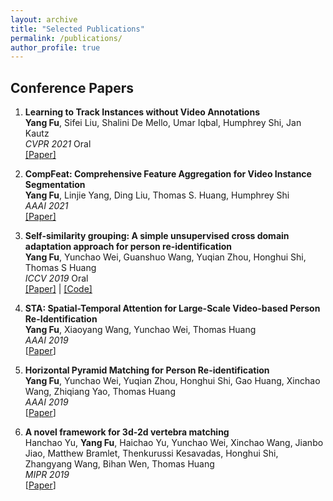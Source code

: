 ```yaml
---
layout: archive
title: "Selected Publications"
permalink: /publications/
author_profile: true
---
```

## Conference Papers
1. <b>Learning to Track Instances without Video Annotations</b> <br> 
   <b>Yang Fu</b>, Sifei Liu, Shalini De Mello, Umar Iqbal, Humphrey Shi, Jan Kautz
   <br> <i>CVPR 2021</i> Oral
   <br>[[Paper]]()

1. <b>CompFeat: Comprehensive Feature Aggregation for Video Instance Segmentation</b> <br> 
   <b>Yang Fu</b>, Linjie Yang, Ding Liu, Thomas S. Huang, Humphrey Shi 
   <br> <i>AAAI 2021</i>
   <br>[[Paper]](https://arxiv.org/pdf/2012.03400)

2. <b>Self-similarity grouping: A simple unsupervised cross domain adaptation approach for person re-identification</b> <br>
   <b>Yang Fu</b>, Yunchao Wei, Guanshuo Wang, Yuqian Zhou, Honghui Shi, Thomas S Huang
   <br> <i>ICCV 2019</i> Oral
   <br>[[Paper]](http://openaccess.thecvf.com/content_ICCV_2019/papers/Fu_Self-Similarity_Grouping_A_Simple_Unsupervised_Cross_Domain_Adaptation_Approach_for_ICCV_2019_paper.pdf) | [[Code]](https://github.com/SHI-Labs/Self-Similarity-Grouping)<br>

3. <b>STA: Spatial-Temporal Attention for Large-Scale Video-based Person Re-Identification</b> <br>
  <b>Yang Fu</b>, Xiaoyang Wang, Yunchao Wei, Thomas Huang
  <br> <i>AAAI 2019</i>
  <br>[[Paper](https://ojs.aaai.org/index.php/AAAI/article/view/4841/4714)]

4. <b>Horizontal Pyramid Matching for Person Re-identification</b> <br>
  <b>Yang Fu</b>, Yunchao Wei, Yuqian Zhou, Honghui Shi, Gao Huang, Xinchao Wang, Zhiqiang Yao, Thomas Huang
  <br> <i>AAAI 2019</i>
  <br>[[Paper](https://ojs.aaai.org/index.php/AAAI/article/download/4842/4715)]
5. <b>A novel framework for 3d-2d vertebra matching</b> <br>
  Hanchao Yu, <b>Yang Fu</b>, Haichao Yu, Yunchao Wei, Xinchao Wang, Jianbo Jiao, Matthew Bramlet, Thenkurussi Kesavadas, Honghui Shi, Zhangyang Wang, Bihan Wen, Thomas Huang
  <br> <i>MIPR 2019</i>
  <br>[[Paper](https://openreview.net/pdf/9824c8c04eb2fd3bbc6d5b5d62a545784d2ca6cc.pdf)]



